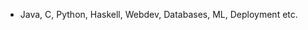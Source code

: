 - Java, C, Python, Haskell, Webdev, Databases, ML, Deployment etc.

<!---
D0m-inic/D0m-inic is a ✨ special ✨ repository because its `README.md` (this file) appears on your GitHub profile.
You can click the Preview link to take a look at your changes.
--->
